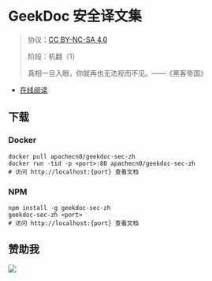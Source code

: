 <!--
    需要填充的占位符：
    
    README.md
    
        GeekDoc 安全译文集：文档中文名
        {nameEn}：文档英文名
        {urlEn}：文档原始链接
        gdsec：域名前缀
        飞龙：负责人名称
        wizardforcel：负责人 Github 用户名
        562826179：负责人 QQ
        geekdoc-sec-zh：ApacheCN 的 Github 仓库名称
        geekdoc-sec-zh：DockerHub 仓库名称
        geekdoc-sec-zh：PYPI 包名称
        geekdoc-sec-zh：NPM 包名称
    
    CNAME
    
        gdsec：域名前缀

    index.html
    
        GeekDoc 安全译文集：文档中文名
        #333：显示颜色
        geekdoc-sec-zh：ApacheCN 的 Github 仓库名称

    asset/docsify-flygon-footer.js
    
        geekdoc-sec-zh：ApacheCN 的 Github 仓库名称
-->

# GeekDoc 安全译文集

> 协议：[CC BY-NC-SA 4.0](http://creativecommons.org/licenses/by-nc-sa/4.0/)
> 
> 阶段：机翻（1）
> 
> 真相一旦入眼，你就再也无法视而不见。——《黑客帝国》

* [在线阅读](https://gdsec.flygon.net)

## 下载

### Docker

```
docker pull apachecn0/geekdoc-sec-zh
docker run -tid -p <port>:80 apachecn0/geekdoc-sec-zh
# 访问 http://localhost:{port} 查看文档
```

### NPM

```
npm install -g geekdoc-sec-zh
geekdoc-sec-zh <port>
# 访问 http://localhost:{port} 查看文档
```

## 赞助我

![](https://img-blog.csdnimg.cn/20200112005920729.png)
